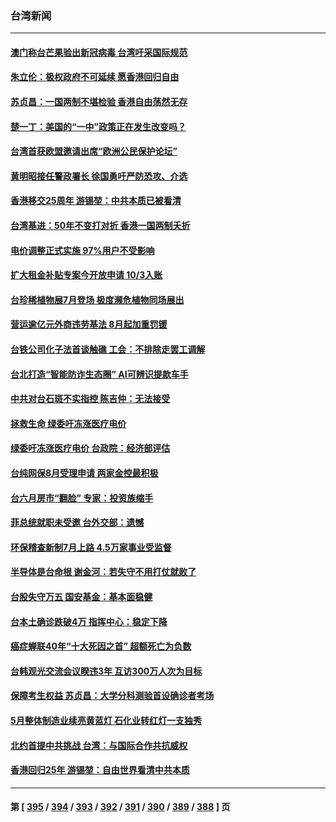 ### 台湾新闻
---
#### [澳门称台芒果验出新冠病毒 台湾吁采国际规范](../../pages/ncid1349361/n13771189.md) 
#### [朱立伦：极权政府不可延续 愿香港回归自由](../../pages/ncid1349361/n13771309.md) 
#### [苏贞昌：一国两制不堪检验 香港自由荡然无存](../../pages/ncid1349361/n13771207.md) 
#### [楚一丁：美国的“一中”政策正在发生改变吗？](../../pages/ncid1349361/n13770935.md) 
#### [台湾首获欧盟邀请出席“欧洲公民保护论坛”](../../pages/ncid1349361/n13770783.md) 
#### [黄明昭接任警政署长 徐国勇吁严防恐攻、介选](../../pages/ncid1349361/n13770864.md) 
#### [香港移交25周年 游锡堃：中共本质已被看清](../../pages/ncid1349361/n13770855.md) 
#### [台湾基进：50年不变打对折 香港一国两制夭折](../../pages/ncid1349361/n13770777.md) 
#### [电价调整正式实施 97%用户不受影响](../../pages/ncid1349361/n13770853.md) 
#### [扩大租金补贴专案今开放申请 10/3入账](../../pages/ncid1349361/n13770831.md) 
#### [台珍稀植物展7月登场 极度濒危植物同场展出](../../pages/ncid1349361/n13770813.md) 
#### [营运逾亿元外商违劳基法 8月起加重罚锾](../../pages/ncid1349361/n13770830.md) 
#### [台铁公司化子法首谈触礁 工会：不排除走罢工调解](../../pages/ncid1349361/n13770834.md) 
#### [台北打造“智能防诈生态圈” AI可辨识提款车手](../../pages/ncid1349361/n13770817.md) 
#### [中共对台石斑不实指控 陈吉仲：无法接受](../../pages/ncid1349361/n13770835.md) 
#### [拯救生命 绿委吁冻涨医疗电价](../../pages/ncid1349361/n13770837.md) 
#### [绿委吁冻涨医疗电价 台政院：经济部评估](../../pages/ncid1349361/n13770816.md) 
#### [台纯网保8月受理申请 两家金控最积极](../../pages/ncid1349361/n13770752.md) 
#### [台六月房市“翻脸” 专家：投资族缩手](../../pages/ncid1349361/n13770755.md) 
#### [菲总统就职未受邀 台外交部：遗憾](../../pages/ncid1349361/n13770776.md) 
#### [环保稽查新制7月上路 4.5万家事业受监督](../../pages/ncid1349361/n13770770.md) 
#### [半导体是台命根 谢金河：若失守不用打仗就败了](../../pages/ncid1349361/n13770759.md) 
#### [台股失守万五 国安基金：基本面稳健](../../pages/ncid1349361/n13770760.md) 
#### [台本土确诊跌破4万 指挥中心：稳定下降](../../pages/ncid1349361/n13770741.md) 
#### [癌症蝉联40年“十大死因之首” 超额死亡为负数](../../pages/ncid1349361/n13770742.md) 
#### [台韩观光交流会议睽违3年 互访300万人次为目标](../../pages/ncid1349361/n13770744.md) 
#### [保障考生权益 苏贞昌：大学分科测验首设确诊者考场](../../pages/ncid1349361/n13770745.md) 
#### [5月整体制造业续亮黄蓝灯 石化业转红灯一支独秀](../../pages/ncid1349361/n13770720.md) 
#### [北约首提中共挑战 台湾：与国际合作共抗威权](../../pages/ncid1349361/n13770572.md) 
#### [香港回归25年 游锡堃：自由世界看清中共本质](../../pages/ncid1349361/n13770524.md) 

---
#### 第 [ [395](./395.md) / [394](./394.md) / [393](./393.md) / [392](./392.md) / [391](./391.md) / [390](./390.md) / [389](./389.md) / [388](./388.md) ] 页
